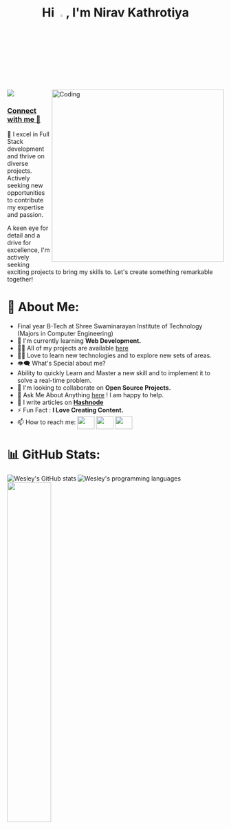 <h1 align="center"> Hi <img src="https://media.giphy.com/media/hvRJCLFzcasrR4ia7z/giphy.gif" width="4%">, I'm Nirav Kathrotiya</h1>

<img align="right" alt="Coding" width="400" src="https://user-images.githubusercontent.com/55389276/140866485-8fb1c876-9a8f-4d6a-98dc-08c4981eaf70.gif"/> 
 
<div align="left">   

   <img src="https://komarev.com/ghpvc/?username=lalitkumawat1m&&style=flat-square" align="center" /> 
  
### [Connect with me 💬](https://bio.link/lalitkumawat)
</div>  

👋  I excel in Full Stack development and thrive on diverse projects. Actively seeking new opportunities to contribute my expertise and passion.

A keen eye for detail and a drive for excellence, I'm actively seeking exciting projects to bring my skills to. Let's create something remarkable together!

# 💫 About Me:

- Final year B-Tech at Shree Swaminarayan Institute of Technology (Majors in Computer Engineering)
- 🌱 I'm currently learning **Web Development.**
- 👨‍💻 All of my projects are available [here](https://github.com/nirav0412/)
- 👨‍💻 Love to learn new technologies and to explore new sets of areas.
- 👁‍🗨 What's Special about me?
- Ability to quickly Learn and Master a new skill and to implement it to solve a real-time problem.
- 👯 I'm looking to collaborate on **Open Source Projects.**
- 💬 Ask Me About Anything [here](https://twitter.com/niravk04) ! I am happy to help.
- 📝 I write articles on **[Hashnode](https://hashnode.dev/)**
- ⚡ Fun Fact : **I Love Creating Content.**  
- 📫 How to reach me:
<a href="https://twitter.com/niravk04" target="blank"><img align="center" src="https://raw.githubusercontent.com/rahuldkjain/github-profile-readme-generator/master/src/images/icons/Social/twitter.svg" alt="" height="30" width="40" /></a>
<a href="https://www.linkedin.com/in/nirav-kathrotiya-py/" target="blank"><img align="center" src="https://raw.githubusercontent.com/rahuldkjain/github-profile-readme-generator/master/src/images/icons/Social/linked-in-alt.svg" alt="" height="30" width="40" /></a>
<a href="mailto:kathrotiyanirav10@gmail.com"><code><img align="center" height="30" width="40" src="https://logos-world.net/wp-content/uploads/2020/11/Gmail-Logo.png"></code></a>
  
# 📊 GitHub Stats:
<div>
<img align="left" src="https://github-readme-stats-git-masterrstaa-rickstaa.vercel.app/api?username=lalitkumawat1m&include_all_commits=true&count_private=true&show_icons=true&line_height=24&title_color=7A7ADB&icon_color=2234AE&text_color=D3D3D3&bg_color=0,000000,130F40&card_width=450" alt="Wesley's GitHub stats">
<img align="center" src="https://github-readme-stats-eight-theta.vercel.app/api/top-langs/?username=lalitkumawat1m&layout=compact&langs_count=8&title_color=7A7ADB&icon_color=2234AE&text_color=D3D3D3&bg_color=0,000000,130F40" alt="Wesley's programming languages">
<img align="left" src="https://github-readme-streak-stats.herokuapp.com/?user=lalitkumawat1m&show_icons=true&theme=yeblu" width="45%"  >

</div>

